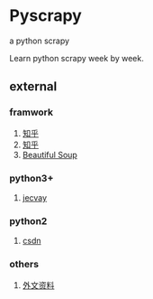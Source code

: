 Pyscrapy
========

a python scrapy

Learn python scrapy week by week.

## external

### framwork
1. [知乎](http://www.zhihu.com/question/20899988 'external link')
2. [知乎](http://www.zhihu.com/question/21358581 'external link')
3. [Beautiful Soup](http://www.crummy.com/software/BeautifulSoup/bs3/documentation.zh.html 'Beautiful Soup')

### python3+
1. [jecvay](http://jecvay.com/2014/09/python3-web-bug-series1/ 'external link')

### python2
1. [csdn](http://blog.csdn.net/pleasecallmewhy/article/details/8922826 'external link')

### others
1. [外文资料](http://www.voidspace.org.uk/python/articles/urllib2.shtml#openers-and-handlers 'external link')
